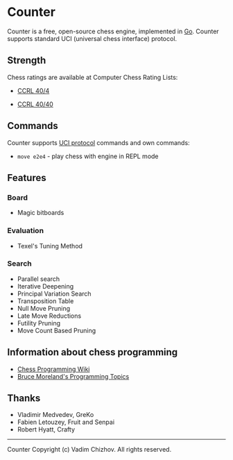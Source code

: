 # Counter
Counter is a free, open-source chess engine, implemented in [Go](https://golang.org/).
Counter supports standard UCI (universal chess interface) protocol.

## Strength

Chess ratings are available at Computer Chess Rating Lists:
- [CCRL 40/4](http://www.computerchess.org.uk/ccrl/404/cgi/compare_engines.cgi?family=Counter&print=Rating+list&print=Results+table&print=LOS+table&print=Ponder+hit+table&print=Eval+difference+table&print=Comopp+gamenum+table&print=Overlap+table&print=Score+with+common+opponents)

- [CCRL 40/40](http://www.computerchess.org.uk/ccrl/4040/cgi/compare_engines.cgi?family=Counter&print=Rating+list&print=Results+table&print=LOS+table&print=Ponder+hit+table&print=Eval+difference+table&print=Comopp+gamenum+table&print=Overlap+table&print=Score+with+common+opponents)

## Commands
Counter supports [UCI protocol](http://www.shredderchess.com/chess-info/features/uci-universal-chess-interface.html) commands and own commands:
+ `move e2e4` - play chess with engine in REPL mode

## Features
### Board
+ Magic bitboards
### Evaluation
+ Texel's Tuning Method
### Search
+ Parallel search
+ Iterative Deepening
+ Principal Variation Search
+ Transposition Table
+ Null Move Pruning
+ Late Move Reductions
+ Futility Pruning
+ Move Count Based Pruning

## Information about chess programming
+ [Chess Programming Wiki](https://www.chessprogramming.org)
+ [Bruce Moreland's Programming Topics](https://web.archive.org/web/20071026090003/http://www.brucemo.com/compchess/programming/index.htm)

## Thanks
+ Vladimir Medvedev, GreKo
+ Fabien Letouzey, Fruit and Senpai
+ Robert Hyatt, Crafty

---------------------------------------------------------------

Counter Copyright (c) Vadim Chizhov. All rights reserved.
